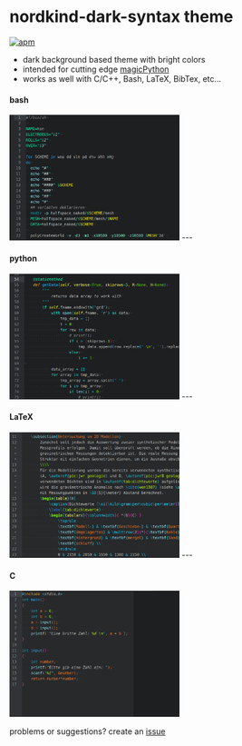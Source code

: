 # nordkind-dark-syntax theme
[![apm](https://img.shields.io/apm/dm/nordkind-dark-syntax.svg)](https://atom.io/packages/nordkind-dark-syntax)

+ dark background based theme with bright colors
+ intended for cutting edge [magicPython](https://github.com/MagicStack/MagicPython)
+ works as well with C/C++, Bash, LaTeX, BibTex, etc...

#### bash
<img src="https://raw.githubusercontent.com/frodo4fingers/nordkind-dark-syntax/master/nkd_bash.png" width="300">
---

#### python
<img src="https://raw.githubusercontent.com/frodo4fingers/nordkind-dark-syntax/master/nkd_python.png" width="300">
---

#### LaTeX
 <img src="https://raw.githubusercontent.com/frodo4fingers/nordkind-dark-syntax/master/nkd_latex.png" width="300">
 ---

#### C
<img src="https://raw.githubusercontent.com/frodo4fingers/nordkind-dark-syntax/master/nkd_c.png" width="300">

problems or suggestions? create an [issue](https://github.com/frodo4fingers/nordkind-dark-syntax/issues)
